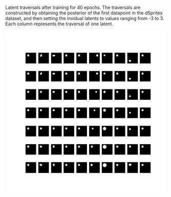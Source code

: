 Latent traversals after training for 40 epochs. The traversals are constructed by obtaining the posterior of the first datapoint in the dSprites dataset, and then setting the invidual latents to values ranging from -3 to 3. Each column represents the traversal of one latent. 

![](traversal_40_1000.png)
